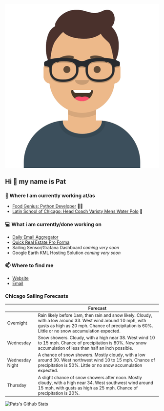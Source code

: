 [![Social banner for p-j-falconer](https://raw.githubusercontent.com/P-J-FALCONER/P-J-FALCONER/master/assets/avataaars.svg)](https://patfalconer.com/)
## Hi :wave: my name is Pat

### 💼 Where I am currently working at/as
- [Food Genius: Python Developer](https://getfoodgenius.com/) 🍔🐍
- [Latin School of Chicago: Head Coach Varisty Mens Water Polo](https://www.latinschool.org/) 🤽


### 💻 What i am currently/done working on
 - [Daily Email Aggregator](https://github.com/P-J-FALCONER/dott_daily_mail)
 - [Quick Real Estate Pro Forma](https://github.com/P-J-FALCONER/henry)
 - Sailing Sensor/Grafana Dashboard *coming very soon*
 - Google Earth KML Hosting Solution *coming very soon*

### 📫 Where to find me
 - [Website](https://patfalconer.com/)
 - [Email](mailto:patrick.j.falconer@gmail.com)


### Chicago Sailing Forecasts
|   | Forecast  |
|---|---|
| Overnight | Rain likely before 1am, then rain and snow likely. Cloudy, with a low around 33. West wind around 10 mph, with gusts as high as 20 mph. Chance of precipitation is 60%. Little or no snow accumulation expected. |
| Wednesday | Snow showers. Cloudy, with a high near 38. West wind 10 to 15 mph. Chance of precipitation is 80%. New snow accumulation of less than half an inch possible. |
| Wednesday Night | A chance of snow showers. Mostly cloudy, with a low around 30. West northwest wind 10 to 15 mph. Chance of precipitation is 50%. Little or no snow accumulation expected. |
| Thursday | A slight chance of snow showers after noon. Mostly cloudy, with a high near 34. West southwest wind around 15 mph, with gusts as high as 25 mph. Chance of precipitation is 20%. |

![Pats's Github Stats](https://github-readme-stats.vercel.app/api?username=p-j-falconer&show_icons=true&theme=radical)
